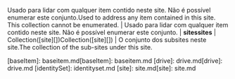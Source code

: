 <span data-ttu-id="118d3-p109">Usado para lidar com qualquer item contido neste site. Não é possível enumerar este conjunto.</span><span class="sxs-lookup"><span data-stu-id="118d3-p109">Used to address any item contained in this site. This collection cannot be enumerated.</span></span> | Usado para lidar com qualquer item contido neste site. Não é possível enumerar este conjunto.
| <span data-ttu-id="118d3-179">**sites**</span><span class="sxs-lookup"><span data-stu-id="118d3-179">**sites**</span></span>         | <span data-ttu-id="118d3-180">Collection([site][])</span><span class="sxs-lookup"><span data-stu-id="118d3-180">Collection([site][])</span></span>     | <span data-ttu-id="118d3-181">O conjunto dos subsites neste site.</span><span class="sxs-lookup"><span data-stu-id="118d3-181">The collection of the sub-sites under this site.</span></span>

<span data-ttu-id="118d3-182">[baseItem]: baseitem.md</span><span class="sxs-lookup"><span data-stu-id="118d3-182">[baseItem]: baseitem.md</span></span>
<span data-ttu-id="118d3-183">[drive]: drive.md</span><span class="sxs-lookup"><span data-stu-id="118d3-183">[drive]: drive.md</span></span>
[identitySet]: identityset.md
<span data-ttu-id="118d3-184">[site]: site.md</span><span class="sxs-lookup"><span data-stu-id="118d3-184">[site]: site.md</span></span>

<!-- {
  "type": "#page.annotation",
  "description": "",
  "keywords": "",
  "section": "documentation",
  "tocPath": "Resources/Site",
  "tocBookmarks": {
    "Site": "#"
  }
} -->
